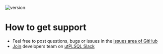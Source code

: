![version](https://img.shields.io/badge/version-v3.1.14.4182--develop-blue.svg)

# How to get support

- Feel free to post questions, bugs or issues in the [issues area of GitHub](https://github.com/utPLSQL/utPLSQL/issues)
- [Join](https://join.slack.com/t/utplsql/shared_invite/zt-xwm68udy-4cF_3PNEyczYEbWr38W5ww) developers team on [utPLSQL Slack](https://utplsql.slack.com/)
